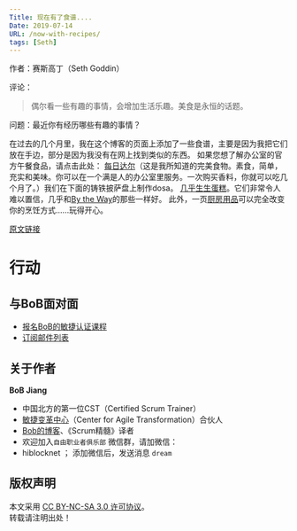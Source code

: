 ```yaml
---
Title: 现在有了食谱....
Date: 2019-07-14
URL: /now-with-recipes/
tags: [Seth]
---
```


作者：赛斯高丁（Seth Goddin）

评论：
> 偶尔看一些有趣的事情，会增加生活乐趣。美食是永恒的话题。

问题：最近你有经历哪些有趣的事情？

在过去的几个月里，我在这个博客的页面上添加了一些食谱，主要是因为我把它们放在手边，部分是因为我没有在网上找到类似的东西。
如果您想了解办公室的官方午餐食品，请点击此处：
[每日达尔](https://seths.blog/the-king-of-dal/)（这是我所知道的完美食物。素食，简单，充实和美味。你可以在一个满是人的办公室里服务。一次购买香料，你就可以吃几个月了。）我们在下面的铸铁披萨盘上制作dosa。
[几乎生生蛋糕](https://seths.blog/mostly-raw-brownies/)。它们非常令人难以置信，几乎和[By the Way](https://www.btwbakery.com/)的那些一样好。
此外，一页[厨房用品](https://seths.blog/transformative-kitchen-gear/)可以完全改变你的烹饪方式......玩得开心。

[原文链接](https://seths.blog/2019/07/now-with-recipes/)

# 行动

## 与BoB面对面
- [报名BoB的敏捷认证课程](https://appmopev1px9533.h5.xiaoeknow.com/homepage)
- [订阅邮件列表](https://tinyletter.com/bobjiang)

## 关于作者
**BoB Jiang**

- 中国北方的第一位CST（Certified Scrum Trainer）  
- [敏捷变革中心](https://www.c4at.cn/)（Center for Agile Transformation）合伙人  
- [Bob的博客](https://www.bobjiang.com)、《Scrum精髓》译者
- 欢迎加入`自由职业者俱乐部` 微信群，请加微信：
- hiblocknet  ； 添加微信后，发送消息 `dream`

## 版权声明

本文采用 [CC BY-NC-SA 3.0 许可协议](https://creativecommons.org/licenses/by-nc-sa/3.0/deed.zh)。  
转载请注明出处！

